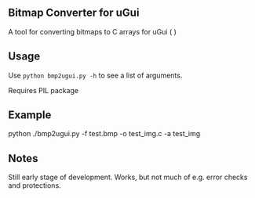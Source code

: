 Bitmap Converter for uGui
---------------------

A tool for converting bitmaps to C arrays for uGui ( )

Usage
-----

Use ```python bmp2ugui.py -h``` to see a list of arguments.

Requires PIL package


Example
-------

python ./bmp2ugui.py -f test.bmp -o test_img.c -a test_img

Notes
-----

Still early stage of development. Works, but not much of e.g. error checks and protections.


